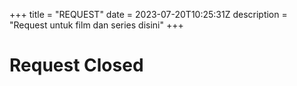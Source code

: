 +++
title = "REQUEST"
date = 2023-07-20T10:25:31Z
description = "Request untuk film dan series disini"
+++

<h1>Request Closed</h1>